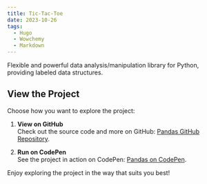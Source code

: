 ```yaml
---
title: Tic-Tac-Toe
date: 2023-10-26
tags:
  - Hugo
  - Wowchemy
  - Markdown
---
```


Flexible and powerful data analysis/manipulation library for Python, providing labeled data structures.

## View the Project

Choose how you want to explore the project:

1. **View on GitHub**  
   Check out the source code and more on GitHub: [Pandas GitHub Repository](https://github.com/pandas-dev/pandas).

2. **Run on CodePen**  
   See the project in action on CodePen: [Pandas on CodePen](https://codepen.io/Nahida-Akther-Reshmi/full/PoMByZz).

Enjoy exploring the project in the way that suits you best!
